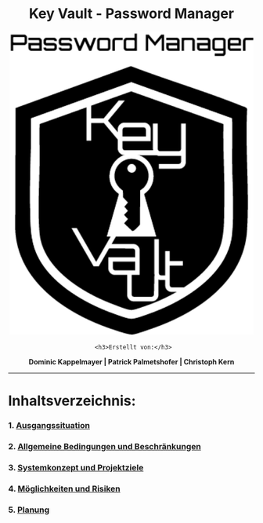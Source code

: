 <div align="center">
  <h1> Key Vault - Password Manager </h1>
  <img src="/Ressources/Pictures/KeyVault-Logo.png" alt="KeyVaultLogo" width="500">

     <h3>Erstellt von:</h3>
  <p><strong>Dominic Kappelmayer | Patrick Palmetshofer | Christoph Kern</strong></p>
</div>

---

# Inhaltsverzeichnis:
### 1. [Ausgangssituation](./Workspace/InitialSituation.md)
### 2. [Allgemeine Bedingungen und Beschränkungen](./Workspace/ConditionsAndConstraints.md)
### 3. [Systemkonzept und Projektziele](./Workspace/ConceptAndObjectives.md)
### 4. [Möglichkeiten und Risiken](./Workspace/OpportunitiesAndRisks.md)
### 5. [Planung](./Workspace/Planning.md)
